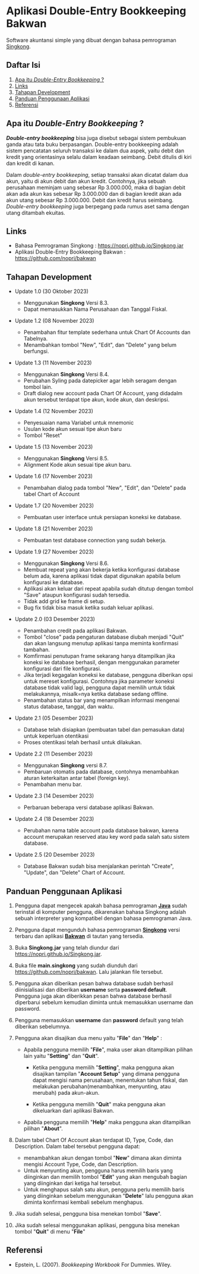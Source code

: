 # Aplikasi Double-Entry Bookkeeping Bakwan

Software akuntansi simple yang dibuat dengan bahasa pemrograman [Singkong](https://github.com/nopri/nopri.github.io).

## Daftar Isi

1. [Apa itu _*Double-Entry Bookkeeping*_ ?](#apa-itu-double-entry-bookkeeping)
2. [Links](#links)
3. [Tahapan Development](#tahapan-development)
4. [Panduan Penggunaan Aplikasi](#panduan-penggunaan-aplikasi)
5. [Referensi](#referensi)

## Apa itu _*Double-Entry Bookkeeping*_ ?

**_Double-entry bookkeeping_** bisa juga disebut sebagai sistem pembukuan ganda atau tata buku berpasangan. Double-entry bookkeeping adalah sistem pencatatan seluruh transaksi ke dalam dua aspek, yaitu debit dan kredit yang orientasinya selalu dalam keadaan seimbang. Debit ditulis di kiri dan kredit di kanan.

Dalam _double-entry bookkeeping_, setiap transaksi akan dicatat dalam dua akun, yaitu di akun debit dan akun kredit. Contohnya, jika sebuah perusahaan meminjam uang sebesar Rp 3.000.000, maka di bagian debit akan ada akun kas sebesar Rp 3.000.000 dan di bagian kredit akan ada akun utang sebesar Rp 3.000.000. Debit dan kredit harus seimbang. _Double-entry bookkeeping_ juga berpegang pada rumus aset sama dengan utang ditambah ekuitas.

## Links

- Bahasa Pemrograman Singkong : https://nopri.github.io/Singkong.jar
- Aplikasi Double-Entry Bookkeeping Bakwan : https://github.com/nopri/bakwan

## Tahapan Development

- Update 1.0 (30 Oktober 2023)

  - Menggunakan **Singkong** Versi 8.3.
  - Dapat memasukkan Nama Perusahaan dan Tanggal Fiskal.

- Update 1.2 (08 November 2023)

  - Penambahan fitur template sederhana untuk Chart Of Accounts dan Tabelnya.
  - Menambahkan tombol "New", "Edit", dan "Delete" yang belum berfungsi.

- Update 1.3 (11 November 2023)

  - Menggunakan **Singkong** Versi 8.4.
  - Perubahan Syling pada datepicker agar lebih seragam dengan tombol lain.
  - Draft dialog new account pada Chart Of Account, yang didadalm akun tersebut terdapat tipe akun, kode akun, dan deskripsi.

- Update 1.4 (12 November 2023)

  - Penyesuaian nama Variabel untuk mnemonic
  - Usulan kode akun sesuai tipe akun baru
  - Tombol "Reset"

- Update 1.5 (13 November 2023)

  - Menggunakan **Singkong** Versi 8.5.
  - Alignment Kode akun sesuai tipe akun baru.

- Update 1.6 (17 November 2023)

  - Penambahan dialog pada tombol "New", "Edit", dan "Delete" pada tabel Chart of Account

- Update 1.7 (20 November 2023)

  - Pembuatan user interface untuk persiapan koneksi ke database.

- Update 1.8 (21 November 2023)

  - Pembuatan test database connection yang sudah bekerja.

- Update 1.9 (27 November 2023)

  - Menggunakan **Singkong** Versi 8.6.
  - Membuat repeat yang akan bekerja ketika konfigurasi database belum ada, karena aplikasi tidak dapat digunakan apabila belum konfigurasi ke database.
  - Aplikasi akan keluar dari repeat apabila sudah ditutup dengan tombol "Save" ataupun konfigurasi sudah tersedia.
  - Tidak add grid ke frame di setup.
  - Bug fix tidak bisa masuk ketika sudah keluar aplikasi.

- Update 2.0 (03 Desember 2023)

  - Penambahan credit pada aplikasi Bakwan.
  - Tombol "close" pada pengaturan database diubah menjadi "Quit" dan akan langsung menutup aplikasi tanpa meminta konfirmasi tambahan.
  - Komfirmasi penutupan frame sekarang hanya ditampilkan jika koneksi ke database berhasil, dengan menggunakan parameter konfigurasi dari file konfigurasi.
  - Jika terjadi kegagalan koneksi ke database, pengguna diberikan opsi untuk mereset konfigurasi. Contohnya jika parameter koneksi database tidak valid lagi, pengguna dapat memilih untuk tidak melakukannya, misalk=nya ketika database sedang offline.
  - Penambahan status bar yang menampilkan informasi mengenai status database, tanggal, dan waktu.

- Update 2.1 (05 Desember 2023)

  - Database telah disiapkan (pembuatan tabel dan pemasukan data) untuk keperluan otentikasi
  - Proses otentikasi telah berhasil untuk dilakukan.

- Update 2.2 (11 Desember 2023)

  - Menggunakan **Singkong** versi 8.7.
  - Pembaruan otomatis pada database, contohnya menambahkan aturan keterkaitan antar tabel (foreign key).
  - Penambahan menu bar.

- Update 2.3 (14 Desember 2023)

  - Perbaruan beberapa versi database aplikasi Bakwan.

- Update 2.4 (18 Desember 2023)

  - Perubahan nama table account pada database bakwan, karena account merupakan reserved atau key word pada salah satu sistem database.

- Update 2.5 (20 Desember 2023)

  - Database Bakwan sudah bisa menjalankan perintah "Create", "Update", dan "Delete" Chart of Account.

## Panduan Penggunaan Aplikasi

1. Pengguna dapat mengecek apakah bahasa pemrograman [**Java**](https://www.java.com/download/ie_manual.jsp) sudah terinstal di komputer pengguna, dikarenakan bahasa Singkong adalah sebuah interpreter yang kompatibel dengan bahasa pemrograman Java.

2. Pengguna dapat mengunduh bahasa pemrograman [**Singkong**](https://nopri.github.io/Singkong.jar) versi terbaru dan aplikasi [**Bakwan**](https://github.com/nopri/bakwan) di tautan yang tersedia.

3. Buka **Singkong.jar** yang telah diundur dari https://nopri.github.io/Singkong.jar.

4. Buka file **main.singkong** yang sudah diunduh dari https://github.com/nopri/bakwan. Lalu jalankan file tersebut.

5. Pengguna akan diberikan pesan bahwa database sudah berhasil diinisialisasi dan diberikan **username** serta **password default**. Pengguna juga akan diberikkan pesan bahwa database berhasil diperbarui sebelum kemudian diminta untuk memasukkan username dan password.

6. Pengguna memasukkan **username** dan **password** default yang telah diberikan sebelumnya.

7. Pengguna akan disajikan dua menu yaitu "**File**" dan "**Help**" :

   - Apabila pengguna memilih "**File**", maka user akan ditampilkan pilihan lain yaitu "**Setting**" dan "**Quit**".

     - Ketika pengguna memilih "**Setting**", maka pengguna akan disajikan tampilan "**Account Setup**" yang dimana pengguna dapat mengisi nama perusahaan, menentukan tahun fiskal, dan melakukan perubahan(menambahkan, menyunting, atau merubah) pada akun-akun.

     - Ketika pengguna memilih "**Quit**" maka pengguna akan dikeluarkan dari aplikasi Bakwan.

   - Apabila pengguna memilih "**Help**" maka pengguna akan ditampilkan pilihan "**About**".

8. Dalam tabel Chart Of Account akan terdapat ID, Type, Code, dan Description. Dalam tabel tersebut pengguna dapat:

   - menambahkan akun dengan tombol "**New**" dimana akan diminta mengisi Account Type, Code, dan Description.
   - Untuk menyunting akun, pengguna harus memilih baris yang diinginkan dan memilih tombol "**Edit**" yang akan mengubah bagian yang diinginkan dari ketiga hal tersebut.
   - Untuk menghapus salah satu akun, pengguna perlu memilih baris yang diinginkan sebelum menggunakan "**Delete**" lalu pengguna akan diminta konfirmasi kembali sebelum menghapus.

9. Jika sudah selesai, pengguna bisa menekan tombol "**Save**".

10. Jika sudah selesai menggunakan aplikasi, pengguna bisa menekan tombol "**Quit**" di menu "**File**"

## Referensi

- Epstein, L. (2007). _Bookkeeping Workbook_ For Dummies. Wiley.
